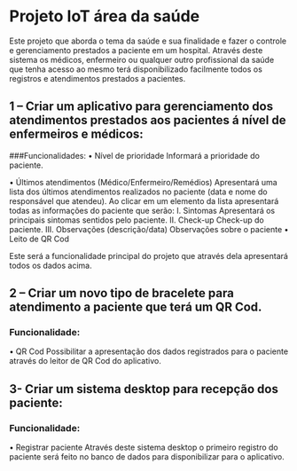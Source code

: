 # Projeto IoT área da saúde

Este projeto que aborda o tema da saúde e sua finalidade e fazer o controle e gerenciamento prestados a paciente em um hospital.
Através deste sistema os médicos, enfermeiro ou qualquer outro profissional da saúde que tenha acesso ao mesmo terá disponibilizado facilmente todos os registros e atendimentos prestados a pacientes. 
## 1 – Criar um aplicativo para gerenciamento dos atendimentos prestados aos pacientes á nível de enfermeiros e médicos:
###Funcionalidades:
•	Nível de prioridade
Informará a prioridade do paciente.

•	Últimos atendimentos (Médico/Enfermeiro/Remédios)
Apresentará uma lista dos últimos atendimentos realizados no paciente (data e nome do responsável que atendeu).
Ao clicar em um elemento da lista apresentará todas as informações do paciente que serão:
I.	Sintomas 
Apresentará os principais sintomas sentidos pelo paciente.
II.	Check-up
Check-up do paciente.
III.	Observações (descrição/data)
Observações sobre o paciente
•	Leito de QR Cod

Este será a funcionalidade principal do projeto que através dela apresentará todos os dados acima.
## 2 – Criar um novo tipo de bracelete para atendimento a paciente que terá um QR Cod.
### Funcionalidade:
•	QR Cod
Possibilitar a apresentação dos dados registrados para o paciente através do leitor de QR Cod do aplicativo.

## 3- Criar um sistema desktop para recepção dos paciente:
### Funcionalidade:
•	Registrar paciente
Através deste sistema desktop o primeiro registro do paciente será feito no banco de dados para disponibilizar para o aplicativo.
